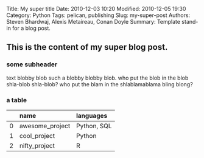 Title: My super title
Date: 2010-12-03 10:20
Modified: 2010-12-05 19:30
Category: Python
Tags: pelican, publishing
Slug: my-super-post
Authors: Steven Bhardwaj, Alexis Metaireau, Conan Doyle
Summary: Template stand-in for a blog post.

## This is the content of my super blog post.

### some subheader
text blobby blob such a blobby blobby blob. who put the blob in the blob shla-blob shla-blob? who put the blam in the shlablamablama bling blong?

### a table
|    | name            | languages   |
|---:|:----------------|:------------|
|  0 | awesome_project | Python, SQL |
|  1 | cool_project    | Python      |
|  2 | nifty_project   | R           |